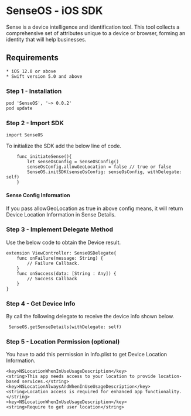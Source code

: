 # SenseOS - iOS SDK 

Sense is a device intelligence and identification tool. This tool collects a comprehensive set of attributes unique to a device or browser, forming an identity that will help businesses.

## Requirements
    * iOS 12.0 or above
    * Swift version 5.0 and above

### Step 1 - Installation
```
pod 'SenseOS', '~> 0.0.2'
pod update
```
### Step 2 - Import SDK
```
import SenseOS
```
To initialize the SDK add the below line of code.

```
    func initiateSense(){
        let senseOsConfig = SenseOSConfig()
        senseOsConfig.allowGeoLocation = false // true or false
        SenseOS.initSDK(senseOsConfig: senseOsConfig, withDelegate: self)
    }

```
#### Sense Config Information

If you pass allowGeoLocation as true in above config means, it will return Device Location Information in Sense Details.

### Step 3 - Implement  Delegate Method
Use the below code to obtain the Device result.
```
extension ViewController: SenseOSDelegate{
    func onFailure(message: String) {
        // Failure Callback.
    }
    func onSuccess(data: [String : Any]) {
        // Success Callback
    }
}
```
### Step 4 - Get Device Info
By call the following delegate to receive the device info shown below.
```
 SenseOS.getSenseDetails(withDelegate: self)
```
### Step 5 - Location Permission (optional)
You have to add this permission in Info.plist to get Device Location Information.

```
<key>NSLocationWhenInUseUsageDescription</key>
<string>This app needs access to your location to provide location-based services.</string>
<key>NSLocationAlwaysAndWhenInUseUsageDescription</key>
<string>Location access is required for enhanced app functionality.</string>
<key>NSLocationWhenInUseUsageDescription</key>
<string>Require to get user location</string>
```